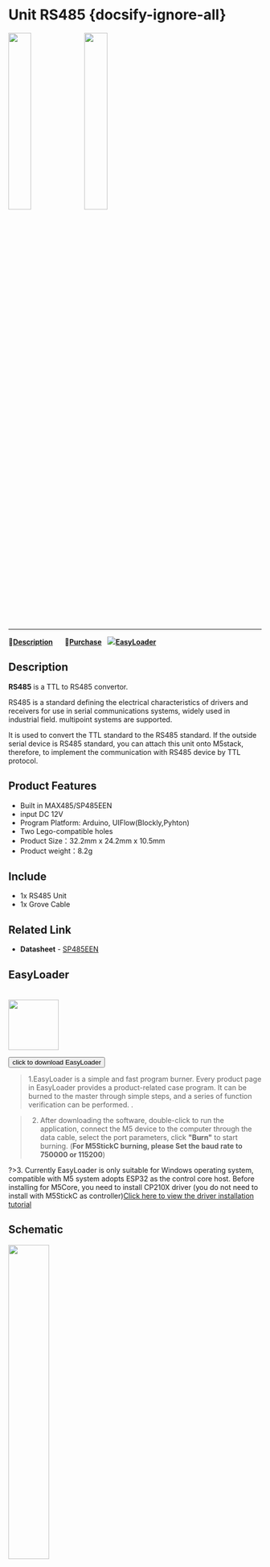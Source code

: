 # Unit RS485 {docsify-ignore-all}

<img src="assets/img/product_pics/unit/unit_rs485_01.png" width="30%" height="30%"><img src="assets/img/product_pics/unit/unit_rs485_02.png" width="30%" height="30%">

***

:memo:**[Description](#Description)**&nbsp;&nbsp;&nbsp;&nbsp;&nbsp;&nbsp;🛒**[Purchase](https://m5stack.com/collections/m5-unit/products/rs485-module)**&nbsp;&nbsp;&nbsp;<img src="https://m5stack.oss-cn-shenzhen.aliyuncs.com/image/EasyLoader_logo-min.jpg">**[EasyLoader](#EasyLoader)**

## Description

**RS485** is a TTL to RS485 convertor.

RS485 is a standard defining the electrical characteristics of drivers and receivers for use in serial communications systems, widely used in industrial field. multipoint systems are supported.

It is used to convert the TTL standard to the RS485 standard. If the outside serial device is  RS485 standard, you can attach this unit onto M5stack, therefore, to implement the communication with RS485 device by TTL protocol. 

## Product Features

- Built in MAX485/SP485EEN
- input DC 12V
- Program Platform: Arduino, UIFlow(Blockly,Pyhton)
- Two Lego-compatible holes
- Product Size：32.2mm x 24.2mm x 10.5mm
- Product weight：8.2g

## Include

- 1x RS485 Unit
- 1x Grove Cable

## Related Link

-  **Datasheet** - [SP485EEN](https://m5stack.oss-cn-shenzhen.aliyuncs.com/resource/docs/datasheet/hat/SP485EEN_en.pdf)

## EasyLoader

<img src="https://m5stack.oss-cn-shenzhen.aliyuncs.com/image/EasyLoader_logo.png" width="100px" style="margin-top:20px">

<a href="https://m5stack.oss-cn-shenzhen.aliyuncs.com/EasyLoader/Unit/EasyLoader_RS485_A.exe"><button type="button" class="btn btn-primary">click to download EasyLoader</button></a>

>1.EasyLoader is a simple and fast program burner. Every product page in EasyLoader provides a product-related case program. It can be burned to the master through simple steps, and a series of function verification can be performed. .

>2. After downloading the software, double-click to run the application, connect the M5 device to the computer through the data cable, select the port parameters, click **"Burn"** to start burning. (**For M5StickC burning, please Set the baud rate to 750000 or 115200**)

?>3. Currently EasyLoader is only suitable for Windows operating system, compatible with M5 system adopts ESP32 as the control core host. Before installing for M5Core, you need to install CP210X driver (you do not need to install with M5StickC as controller)[Click here to view the driver installation tutorial](en/related_documents/M5Burner#install-usb-driver)



## Schematic

<img src="assets/img/product_pics/unit/unit_rs485_03.png" width="40%">


### PinMap

<table>
 <tr><td>M5Core(GROVE C)</td><td>U2RXD(GPIO16)</td><td>U2TXD(GPIO17)</td><td>5V</td><td>GND</td></tr>
 <tr><td>RS485 Unit</td><td>RS485 RXD</td><td>RS485 TXD</td><td>5V</td><td>GND</td></tr>
</table>